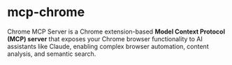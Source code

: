 # mcp-chrome
Chrome MCP Server is a Chrome extension-based **Model Context Protocol (MCP) server** that exposes your Chrome browser functionality to AI assistants like Claude, enabling complex browser automation, content analysis, and semantic search.
